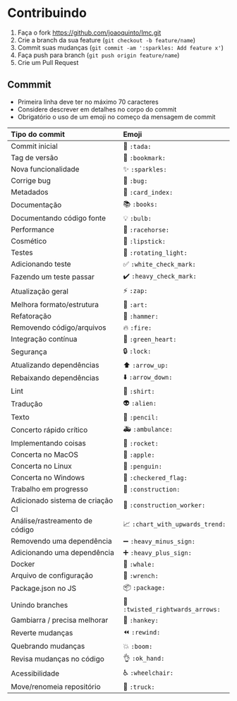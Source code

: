 # Contribuindo

1. Faça o fork <https://github.com/joaoquinto/Imc.git>
2. Crie a branch da sua feature (`git checkout -b feature/name`)
3. Commit suas mudanças (`git commit -am ':sparkles: Add feature x'`)
4. Faça push para branch (`git push origin feature/name`)
5. Crie um Pull Request

## Commmit

- Primeira linha deve ter no máximo 70 caracteres
- Considere descrever em detalhes no corpo do commit
- Obrigatório o uso de um emoji no começo da mensagem de commit

|   Tipo do commit                 | Emoji                                         |
|:---------------------------------|:----------------------------------------------|
| Commit inicial                   | :tada: `:tada:`                               |
| Tag de versão                    | :bookmark: `:bookmark:`                       |
| Nova funcionalidade              | :sparkles: `:sparkles:`                       |
| Corrige bug                      | :bug: `:bug:`                                 |
| Metadados                        | :card_index: `:card_index:`                   |
| Documentação                     | :books: `:books:`                             |
| Documentando código fonte        | :bulb: `:bulb:`                               |
| Performance                      | :racehorse: `:racehorse:`                     |
| Cosmético                        | :lipstick: `:lipstick:`                       |
| Testes                           | :rotating_light: `:rotating_light:`           |
| Adicionando teste                | :white_check_mark: `:white_check_mark:`       |
| Fazendo um teste passar          | :heavy_check_mark: `:heavy_check_mark:`       |
| Atualização geral                | :zap: `:zap:`                                 |
| Melhora formato/estrutura        | :art: `:art:`                                 |
| Refatoração                      | :hammer: `:hammer:`                           |
| Removendo código/arquivos        | :fire: `:fire:`                               |
| Integração contínua              | :green_heart: `:green_heart:`                 |
| Segurança                        | :lock: `:lock:`                               |
| Atualizando dependências         | :arrow_up: `:arrow_up:`                       |
| Rebaixando dependências          | :arrow_down: `:arrow_down:`                   |
| Lint                             | :shirt: `:shirt:`                             |
| Tradução                         | :alien: `:alien:`                             |
| Texto                            | :pencil: `:pencil:`                           |
| Concerto rápido crítico          | :ambulance: `:ambulance:`                     |
| Implementando coisas             | :rocket: `:rocket:`                           |
| Concerta no MacOS                | :apple: `:apple:`                             |
| Concerta no Linux                | :penguin: `:penguin:`                         |
| Concerta no Windows              | :checkered_flag: `:checkered_flag:`           |
| Trabalho em progresso            | :construction:  `:construction:`              |
| Adicionado sistema de criação CI | :construction_worker: `:construction_worker:` |
| Análise/rastreamento de código   | :chart_with_upwards_trend: `:chart_with_upwards_trend:` |
| Removendo uma dependência        | :heavy_minus_sign: `:heavy_minus_sign:`       |
| Adicionando uma dependência      | :heavy_plus_sign: `:heavy_plus_sign:`         |
| Docker                           | :whale: `:whale:`                             |
| Arquivo de configuração          | :wrench: `:wrench:`                           |
| Package.json no JS               | :package: `:package:`                         |
| Unindo branches                  | :twisted_rightwards_arrows: `:twisted_rightwards_arrows:` |
| Gambiarra / precisa melhorar     | :hankey: `:hankey:`                           |
| Reverte mudanças                 | :rewind: `:rewind:`                           |
| Quebrando mudanças               | :boom: `:boom:`                               |
| Revisa mudanças no código        | :ok_hand: `:ok_hand:`                         |
| Acessibilidade                   | :wheelchair: `:wheelchair:`                   |
| Move/renomeia repositório        | :truck: `:truck:`                             |
